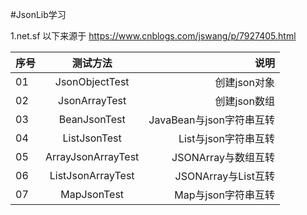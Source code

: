 ﻿#JsonLib学习

1.net.sf
以下来源于 https://www.cnblogs.com/jswang/p/7927405.html

序号 | 测试方法 | 说明 
--- | :-------: | --------: 
01 | JsonObjectTest| 创建json对象
02 | JsonArrayTest | 创建json数组 
03 | BeanJsonTest | JavaBean与json字符串互转
04 | ListJsonTest | List与json字符串互转
05 | ArrayJsonArrayTest | JSONArray与数组互转
06 | ListJsonArrayTest | JSONArray与List互转
07 | MapJsonTest | Map与json字符串互转
